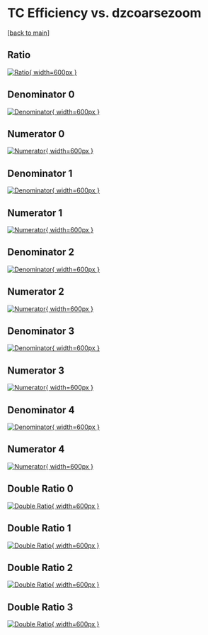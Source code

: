 # TC Efficiency vs. dzcoarsezoom

[[back to main](./)]



## Ratio

[![Ratio](../mtv/var/TC_base_0_0_eff_dzcoarsezoom.png){ width=600px }](../mtv/var/TC_base_0_0_eff_dzcoarsezoom.pdf)

## Denominator 0

[![Denominator](../mtv/den/TC_base_0_0_eff_dzcoarsezoom_den0.png){ width=600px }](../mtv/den/TC_base_0_0_eff_dzcoarsezoom_den0.pdf)

## Numerator 0

[![Numerator](../mtv/num/TC_base_0_0_eff_dzcoarsezoom_num0.png){ width=600px }](../mtv/num/TC_base_0_0_eff_dzcoarsezoom_num0.pdf)

## Denominator 1

[![Denominator](../mtv/den/TC_base_0_0_eff_dzcoarsezoom_den1.png){ width=600px }](../mtv/den/TC_base_0_0_eff_dzcoarsezoom_den1.pdf)

## Numerator 1

[![Numerator](../mtv/num/TC_base_0_0_eff_dzcoarsezoom_num1.png){ width=600px }](../mtv/num/TC_base_0_0_eff_dzcoarsezoom_num1.pdf)

## Denominator 2

[![Denominator](../mtv/den/TC_base_0_0_eff_dzcoarsezoom_den2.png){ width=600px }](../mtv/den/TC_base_0_0_eff_dzcoarsezoom_den2.pdf)

## Numerator 2

[![Numerator](../mtv/num/TC_base_0_0_eff_dzcoarsezoom_num2.png){ width=600px }](../mtv/num/TC_base_0_0_eff_dzcoarsezoom_num2.pdf)

## Denominator 3

[![Denominator](../mtv/den/TC_base_0_0_eff_dzcoarsezoom_den3.png){ width=600px }](../mtv/den/TC_base_0_0_eff_dzcoarsezoom_den3.pdf)

## Numerator 3

[![Numerator](../mtv/num/TC_base_0_0_eff_dzcoarsezoom_num3.png){ width=600px }](../mtv/num/TC_base_0_0_eff_dzcoarsezoom_num3.pdf)

## Denominator 4

[![Denominator](../mtv/den/TC_base_0_0_eff_dzcoarsezoom_den4.png){ width=600px }](../mtv/den/TC_base_0_0_eff_dzcoarsezoom_den4.pdf)

## Numerator 4

[![Numerator](../mtv/num/TC_base_0_0_eff_dzcoarsezoom_num4.png){ width=600px }](../mtv/num/TC_base_0_0_eff_dzcoarsezoom_num4.pdf)

## Double Ratio 0

[![Double Ratio](../mtv/ratio/TC_base_0_0_eff_dzcoarsezoom_ratio0.png){ width=600px }](../mtv/ratio/TC_base_0_0_eff_dzcoarsezoom_ratio0.pdf)

## Double Ratio 1

[![Double Ratio](../mtv/ratio/TC_base_0_0_eff_dzcoarsezoom_ratio1.png){ width=600px }](../mtv/ratio/TC_base_0_0_eff_dzcoarsezoom_ratio1.pdf)

## Double Ratio 2

[![Double Ratio](../mtv/ratio/TC_base_0_0_eff_dzcoarsezoom_ratio2.png){ width=600px }](../mtv/ratio/TC_base_0_0_eff_dzcoarsezoom_ratio2.pdf)

## Double Ratio 3

[![Double Ratio](../mtv/ratio/TC_base_0_0_eff_dzcoarsezoom_ratio3.png){ width=600px }](../mtv/ratio/TC_base_0_0_eff_dzcoarsezoom_ratio3.pdf)

